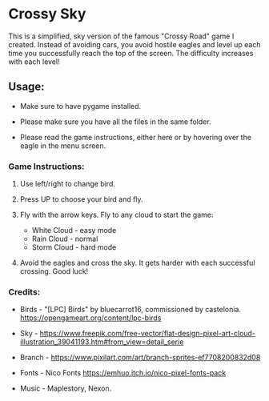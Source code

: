 # Crossy Sky
This is a simplified, sky version of the famous "Crossy Road" game I created. Instead of avoiding cars, you avoid hostile eagles and level up each time you successfully reach the top of the screen. The difficulty increases with each level!
## Usage:
- Make sure to have pygame installed.

- Please make sure you have all the files in the same folder.

- Please read the game instructions, either here or by hovering over the eagle in the menu screen.

### Game Instructions:
1. Use left/right to change bird.
2. Press UP to choose your bird and fly.
3. Fly with the arrow keys. Fly to any cloud to start the game:
    - White Cloud - easy mode
    - Rain Cloud - normal
    - Storm Cloud - hard mode

4. Avoid the eagles and cross the sky. It gets harder with each successful crossing. Good luck!
### Credits:
- Birds - "[LPC] Birds" by bluecarrot16, commissioned by castelonia. https://opengameart.org/content/lpc-birds

- Sky - https://www.freepik.com/free-vector/flat-design-pixel-art-cloud-illustration_39041193.htm#from_view=detail_serie

- Branch - https://www.pixilart.com/art/branch-sprites-ef7708200832d08

- Fonts - Nico Fonts https://emhuo.itch.io/nico-pixel-fonts-pack

- Music - Maplestory, Nexon.


